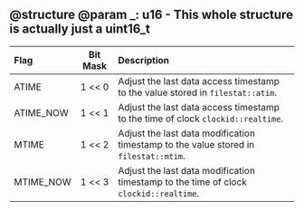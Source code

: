 @structure
@param _: u16 - This whole structure is actually just a uint16_t
---

| Flag      | Bit Mask | Description |
| :-        |   :-:    | :- |
| ATIME     |  1 << 0  | Adjust the last data access timestamp to the value stored in `filestat::atim`. |
| ATIME_NOW |  1 << 1  | Adjust the last data access timestamp to the time of clock `clockid::realtime`. |
| MTIME     |  1 << 2  | Adjust the last data modification timestamp to the value stored in `filestat::mtim`. |
| MTIME_NOW |  1 << 3  | Adjust the last data modification timestamp to the time of clock `clockid::realtime`. |
